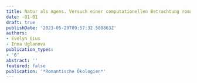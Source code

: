```yaml
---
title: Natur als Agens. Versuch einer computationellen Betrachtung romantischer Texte
date: -01-01
draft: true
publishDate: '2023-05-29T09:57:32.580863Z'
authors:
- Evelyn Gius
- Inna Uglanova
publication_types:
- '6'
abstract: ''
featured: false
publication: '*Romantische Ökologien*'
---
```


